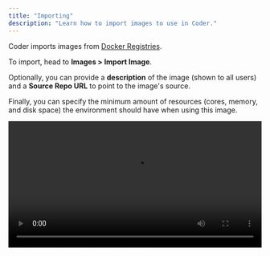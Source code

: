 ```yaml
---
title: "Importing"
description: "Learn how to import images to use in Coder."
---
```


Coder imports images from [Docker Registries](../admin/registries/index.md).

To import, head to **Images > Import Image**.

Optionally, you can provide a **description** of the image (shown to all users)
and a **Source Repo URL** to point to the image's source.

Finally, you can specify the minimum amount of resources (cores, memory, and
disk space) the environment should have when using this image.

<video autoplay loop="loop" width="100%" controls
src="../assets/import-image.mp4"></video>

